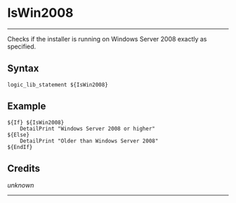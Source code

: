 # IsWin2008

---

Checks if the installer is running on Windows Server 2008 exactly as specified.

## Syntax

	logic_lib_statement ${IsWin2008}

## Example

	${If} ${IsWin2008}
		DetailPrint "Windows Server 2008 or higher"
	${Else}
		DetailPrint "Older than Windows Server 2008"
	${EndIf}

## Credits

*unknown*

---
